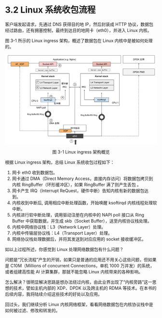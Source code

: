 # 3.2 Linux 系统收包流程

客户端发起请求，先通过 DNS 获得目的地 IP，然后封装成 HTTP 协议，数据包经过路由，还有拥塞控制，最终到达目的地网卡（eth0），并进入 Linux 内核。

图 3-1 所示的 Linux ingress 架构，概述了数据包在 Linux 内核中是被如何处理的。

<div  align="center">
	<img src="../assets/networking.svg" width="650"  align=center />
	<p>图 3-1 Linux ingress 架构概览 </p>
</div>

根据 Linux ingress 架构，总结 Linux 系统收包过程如下：

1. 网卡 eth0 收到数据包。
2. 网卡通过 DMA（Direct Memory Access，直接内存访问）将数据包拷贝到内核 RingBuffer（环形缓冲区），如果 RingBuffer 满了则产生丢包 。
3. 网卡产生 IRQ（Interrupt ReQuest，硬件中断）告知内核有新的数据包达到。
4. 内核收到中断后, 调用相应中断处理函数，开始唤醒 ksoftirqd 内核线程处理软中断。
5. 内核进行软中断处理，调用驱动注册在内核中的 NAPI poll 接口从 Ring Buffer 中获取数据，并生成 skb（Socket Buffer），送至内核协议栈处理。
6. 内核中网络协议栈：L3（Network Layer）处理。
7. 内核中传输层协议栈：L4（Transport Layer）处理。
8. 网络协议栈处理数据后，并将其发送到对应应用的 socket 接收缓冲区。

如以上过程所述，你感觉到 Linux 处理网络数据包有什么问题？

问题是“冗长流程”产生的开销，如果只是普通的应用还不用关心这些问题，但如果是 C10M（Millions of concurrent Connections，单机 1000 万并发）的系统，或者组建高性能 AI 计算集群，那就不能忽略 Linux 内核带来的各种影响。

怎么解决？很明显解决思路是想办法绕过内核，由此业界出现了“内核旁路”这一思想的技术，譬如主机内部的 XDP、DPDK 以及跨主机的 RDMA 等技术。在本书的后续内容，我将陆续介绍这些技术的好处以及应用。

回过头，我们继续分析 Linux 内核网络框架，看看网络数据包在内核协议栈中是如何被过滤、修改和转发的。